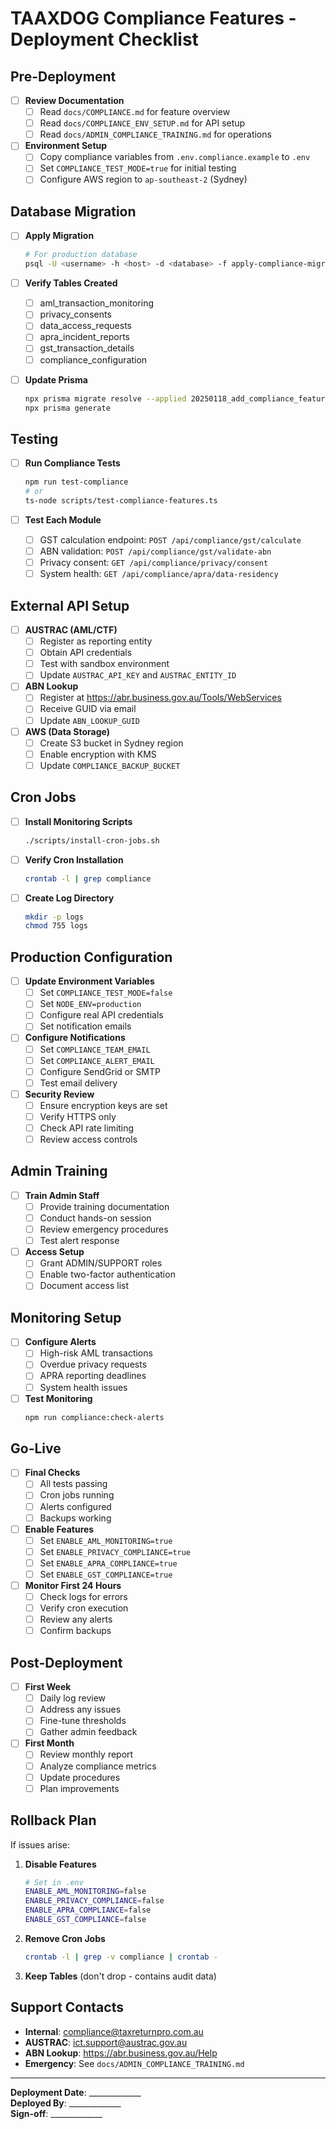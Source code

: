 # TAAXDOG Compliance Features - Deployment Checklist

## Pre-Deployment

- [ ] **Review Documentation**
  - [ ] Read `docs/COMPLIANCE.md` for feature overview
  - [ ] Read `docs/COMPLIANCE_ENV_SETUP.md` for API setup
  - [ ] Read `docs/ADMIN_COMPLIANCE_TRAINING.md` for operations

- [ ] **Environment Setup**
  - [ ] Copy compliance variables from `.env.compliance.example` to `.env`
  - [ ] Set `COMPLIANCE_TEST_MODE=true` for initial testing
  - [ ] Configure AWS region to `ap-southeast-2` (Sydney)

## Database Migration

- [ ] **Apply Migration**
  ```bash
  # For production database
  psql -U <username> -h <host> -d <database> -f apply-compliance-migration.sql
  ```

- [ ] **Verify Tables Created**
  - [ ] aml_transaction_monitoring
  - [ ] privacy_consents
  - [ ] data_access_requests
  - [ ] apra_incident_reports
  - [ ] gst_transaction_details
  - [ ] compliance_configuration

- [ ] **Update Prisma**
  ```bash
  npx prisma migrate resolve --applied 20250118_add_compliance_features
  npx prisma generate
  ```

## Testing

- [ ] **Run Compliance Tests**
  ```bash
  npm run test-compliance
  # or
  ts-node scripts/test-compliance-features.ts
  ```

- [ ] **Test Each Module**
  - [ ] GST calculation endpoint: `POST /api/compliance/gst/calculate`
  - [ ] ABN validation: `POST /api/compliance/gst/validate-abn`
  - [ ] Privacy consent: `GET /api/compliance/privacy/consent`
  - [ ] System health: `GET /api/compliance/apra/data-residency`

## External API Setup

- [ ] **AUSTRAC (AML/CTF)**
  - [ ] Register as reporting entity
  - [ ] Obtain API credentials
  - [ ] Test with sandbox environment
  - [ ] Update `AUSTRAC_API_KEY` and `AUSTRAC_ENTITY_ID`

- [ ] **ABN Lookup**
  - [ ] Register at https://abr.business.gov.au/Tools/WebServices
  - [ ] Receive GUID via email
  - [ ] Update `ABN_LOOKUP_GUID`

- [ ] **AWS (Data Storage)**
  - [ ] Create S3 bucket in Sydney region
  - [ ] Enable encryption with KMS
  - [ ] Update `COMPLIANCE_BACKUP_BUCKET`

## Cron Jobs

- [ ] **Install Monitoring Scripts**
  ```bash
  ./scripts/install-cron-jobs.sh
  ```

- [ ] **Verify Cron Installation**
  ```bash
  crontab -l | grep compliance
  ```

- [ ] **Create Log Directory**
  ```bash
  mkdir -p logs
  chmod 755 logs
  ```

## Production Configuration

- [ ] **Update Environment Variables**
  - [ ] Set `COMPLIANCE_TEST_MODE=false`
  - [ ] Set `NODE_ENV=production`
  - [ ] Configure real API credentials
  - [ ] Set notification emails

- [ ] **Configure Notifications**
  - [ ] Set `COMPLIANCE_TEAM_EMAIL`
  - [ ] Set `COMPLIANCE_ALERT_EMAIL`
  - [ ] Configure SendGrid or SMTP
  - [ ] Test email delivery

- [ ] **Security Review**
  - [ ] Ensure encryption keys are set
  - [ ] Verify HTTPS only
  - [ ] Check API rate limiting
  - [ ] Review access controls

## Admin Training

- [ ] **Train Admin Staff**
  - [ ] Provide training documentation
  - [ ] Conduct hands-on session
  - [ ] Review emergency procedures
  - [ ] Test alert response

- [ ] **Access Setup**
  - [ ] Grant ADMIN/SUPPORT roles
  - [ ] Enable two-factor authentication
  - [ ] Document access list

## Monitoring Setup

- [ ] **Configure Alerts**
  - [ ] High-risk AML transactions
  - [ ] Overdue privacy requests
  - [ ] APRA reporting deadlines
  - [ ] System health issues

- [ ] **Test Monitoring**
  ```bash
  npm run compliance:check-alerts
  ```

## Go-Live

- [ ] **Final Checks**
  - [ ] All tests passing
  - [ ] Cron jobs running
  - [ ] Alerts configured
  - [ ] Backups working

- [ ] **Enable Features**
  - [ ] Set `ENABLE_AML_MONITORING=true`
  - [ ] Set `ENABLE_PRIVACY_COMPLIANCE=true`
  - [ ] Set `ENABLE_APRA_COMPLIANCE=true`
  - [ ] Set `ENABLE_GST_COMPLIANCE=true`

- [ ] **Monitor First 24 Hours**
  - [ ] Check logs for errors
  - [ ] Verify cron execution
  - [ ] Review any alerts
  - [ ] Confirm backups

## Post-Deployment

- [ ] **First Week**
  - [ ] Daily log review
  - [ ] Address any issues
  - [ ] Fine-tune thresholds
  - [ ] Gather admin feedback

- [ ] **First Month**
  - [ ] Review monthly report
  - [ ] Analyze compliance metrics
  - [ ] Update procedures
  - [ ] Plan improvements

## Rollback Plan

If issues arise:

1. **Disable Features**
   ```bash
   # Set in .env
   ENABLE_AML_MONITORING=false
   ENABLE_PRIVACY_COMPLIANCE=false
   ENABLE_APRA_COMPLIANCE=false
   ENABLE_GST_COMPLIANCE=false
   ```

2. **Remove Cron Jobs**
   ```bash
   crontab -l | grep -v compliance | crontab -
   ```

3. **Keep Tables** (don't drop - contains audit data)

## Support Contacts

- **Internal**: compliance@taxreturnpro.com.au
- **AUSTRAC**: ict.support@austrac.gov.au
- **ABN Lookup**: https://abr.business.gov.au/Help
- **Emergency**: See `docs/ADMIN_COMPLIANCE_TRAINING.md`

---

**Deployment Date**: _____________  
**Deployed By**: _____________  
**Sign-off**: _____________